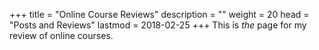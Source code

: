 +++
title = "Online Course Reviews"
description = ""
weight = 20
head = "<label>Posts and Reviews</label>"
lastmod = 2018-02-25
+++
This is *the* page for my review of online courses.
